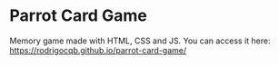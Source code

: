 # Parrot Card Game

Memory game made with HTML, CSS and JS. You can access it here: https://rodrigocqb.github.io/parrot-card-game/

